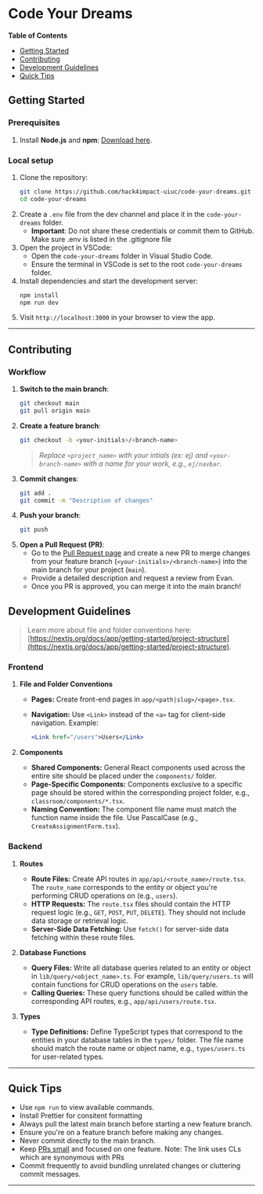 # Code Your Dreams

**Table of Contents** 

- [Getting Started](#️-getting-started)
- [Contributing](#️-contributing)
- [Development Guidelines](#️-development-guidelines)
- [Quick Tips](#️-quick-tips)

## Getting Started 

### Prerequisites

1. Install **Node.js** and **npm**: [Download here](https://nodejs.org/en/download).

### Local setup 

1. Clone the repository: 
   ```bash 
   git clone https://github.com/hack4impact-uiuc/code-your-dreams.git
   cd code-your-dreams
   ```
2. Create a `.env` file from the dev channel and place it in the `code-your-dreams` folder.
   - **Important**: Do not share these credentials or commit them to GitHub. Make sure .env is listed in the .gitignore file
3. Open the project in VSCode:
   - Open the `code-your-dreams` folder in Visual Studio Code.
   - Ensure the terminal in VSCode is set to the root `code-your-dreams` folder.
4. Install dependencies and start the development server:
   ```bash
   npm install
   npm run dev
   ```
5. Visit `http://localhost:3000` in your browser to view the app.

---

## Contributing

### Workflow

1. **Switch to the main branch**:
   ```bash
   git checkout main
   git pull origin main
   ```
2. **Create a feature branch**:
   ```bash
   git checkout -b <your-initials>/<branch-name>
   ```
   > _Replace `<project_name>` with your intials (ex: ej) and `<your-branch-name>` with a name for your work, e.g., `ej/navbar`._
3. **Commit changes**:
   ```bash
   git add .
   git commit -m "Description of changes"
   ```
4. **Push your branch**:
   ```bash
   git push
   ```
5. **Open a Pull Request (PR)**:
   - Go to the [Pull Request page](https://github.com/hack4impact-uiuc/code-your-dreams/compare) and create a new PR to merge changes from your feature branch (`<your-initials>/<branch-name>`) into the main branch for your project (`main`).
   - Provide a detailed description and request a review from Evan.
   - Once you PR is approved, you can merge it into the main branch!

## Development Guidelines

> Learn more about file and folder conventions here: [https://nextjs.org/docs/app/getting-started/project-structure](https://nextjs.org/docs/app/getting-started/project-structure).

### Frontend

1. **File and Folder Conventions**

   - **Pages:** Create front-end pages in `app/<path|slug>/<page>.tsx`.

   - **Navigation:** Use `<Link>` instead of the `<a>` tag for client-side navigation. Example:
     ```jsx
     <Link href="/users">Users</Link>
     ```

2. **Components**

   - **Shared Components:** General React components used across the entire site should be placed under the `components/` folder.
   - **Page-Specific Components:** Components exclusive to a specific page should be stored within the corresponding project folder, e.g., `classroom/components/*.tsx`.
   - **Naming Convention:** The component file name must match the function name inside the file. Use PascalCase (e.g., `CreateAssignmentForm.tsx`).

### Backend

1. **Routes**

   - **Route Files:** Create API routes in `app/api/<route_name>/route.tsx`. The `route_name` corresponds to the entity or object you're performing CRUD operations on (e.g., `users`).
   - **HTTP Requests:** The `route.tsx` files should contain the HTTP request logic (e.g., `GET`, `POST`, `PUT`, `DELETE`). They should not include data storage or retrieval logic.
   - **Server-Side Data Fetching:** Use `fetch()` for server-side data fetching within these route files.

2. **Database Functions**

   - **Query Files:** Write all database queries related to an entity or object in `lib/query/<object_name>.ts`. For example, `lib/query/users.ts` will contain functions for CRUD operations on the `users` table.
   - **Calling Queries:** These query functions should be called within the corresponding API routes, e.g., `app/api/users/route.tsx`.

3. **Types**
   - **Type Definitions:** Define TypeScript types that correspond to the entities in your database tables in the `types/` folder. The file name should match the route name or object name, e.g., `types/users.ts` for user-related types.

---

## Quick Tips

- Use `npm run` to view available commands.
- Install Prettier for consitent formatting
- Always pull the latest main branch before starting a new feature branch.
- Ensure you're on a feature branch before making any changes.
- Never commit directly to the main branch.
- Keep [PRs small](https://google.github.io/eng-practices/review/developer/small-cls.html) and focused on one feature. Note: The link uses CLs which are synonymous with PRs
- Commit frequently to avoid bundling unrelated changes or cluttering commit messages.

---

